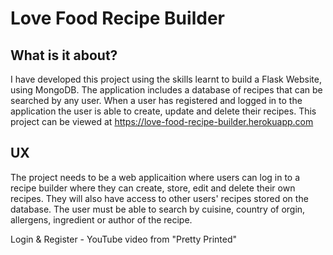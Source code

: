 # Love Food Recipe Builder

## What is it about?

I have developed this project using the skills learnt to build a Flask Website, using MongoDB. The application includes a database of recipes that can be searched by any user. When a user has registered and logged in to the application the user is able to create, update and delete their recipes. This project can be viewed at https://love-food-recipe-builder.herokuapp.com

## UX

The project needs to be a web applicaition where users can log in to a recipe builder where they can create, store, edit and delete their own recipes. They will also have access to other users' recipes stored on the database. The user must be able to search by cuisine, country of orgin, allergens, ingredient or author of the recipe.



Login & Register - YouTube video from "Pretty Printed"